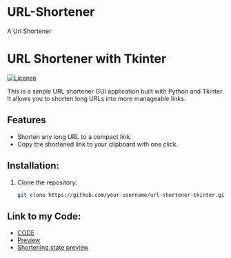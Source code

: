 # URL-Shortener
A Url Shortener
# URL Shortener with Tkinter

[![License](https://img.shields.io/badge/license-MIT-blue.svg)](https://opensource.org/licenses/MIT)

This is a simple URL shortener GUI application built with Python and Tkinter. It allows you to shorten long URLs into more manageable links.

## Features

- Shorten any long URL to a compact link.
- Copy the shortened link to your clipboard with one click.

## Installation:


1. Clone the repository:

   ```bash
   git clone https://github.com/your-username/url-shortener-tkinter.git

## Link to my Code:

-   [CODE](https://github.com/IndranjanaChatterjee/URL-Shortener/blob/main/shorten.py)
-   [Preview](https://github.com/IndranjanaChatterjee/URL-Shortener/blob/main/Preview.jpg)
-   [Shortening state preview](https://github.com/IndranjanaChatterjee/URL-Shortener/blob/main/url%20shortening.jpg)



